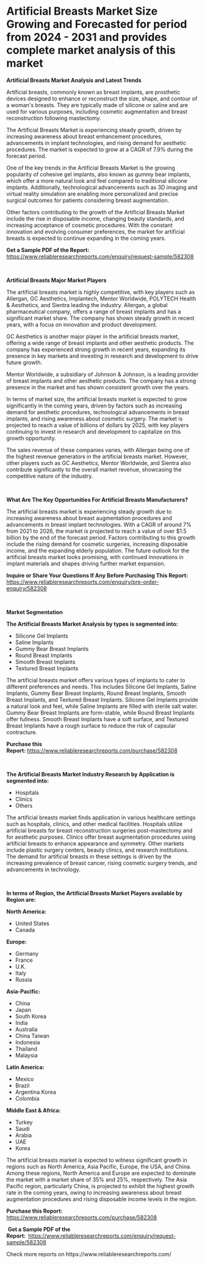 <p><h1>Artificial Breasts Market Size Growing and Forecasted for period from 2024 - 2031 and provides complete market analysis of this market</h1></p><p><strong>Artificial Breasts Market Analysis and Latest Trends</strong></p>
<p><p>Artificial breasts, commonly known as breast implants, are prosthetic devices designed to enhance or reconstruct the size, shape, and contour of a woman's breasts. They are typically made of silicone or saline and are used for various purposes, including cosmetic augmentation and breast reconstruction following mastectomy.</p><p>The Artificial Breasts Market is experiencing steady growth, driven by increasing awareness about breast enhancement procedures, advancements in implant technologies, and rising demand for aesthetic procedures. The market is expected to grow at a CAGR of 7.9% during the forecast period.</p><p>One of the key trends in the Artificial Breasts Market is the growing popularity of cohesive gel implants, also known as gummy bear implants, which offer a more natural look and feel compared to traditional silicone implants. Additionally, technological advancements such as 3D imaging and virtual reality simulation are enabling more personalized and precise surgical outcomes for patients considering breast augmentation.</p><p>Other factors contributing to the growth of the Artificial Breasts Market include the rise in disposable income, changing beauty standards, and increasing acceptance of cosmetic procedures. With the constant innovation and evolving consumer preferences, the market for artificial breasts is expected to continue expanding in the coming years.</p></p>
<p><strong>Get a Sample PDF of the Report:&nbsp;</strong> <a href="https://www.reliableresearchreports.com/enquiry/request-sample/582308">https://www.reliableresearchreports.com/enquiry/request-sample/582308</a></p>
<p>&nbsp;</p>
<p><strong>Artificial Breasts Major Market Players</strong></p>
<p><p>The artificial breasts market is highly competitive, with key players such as Allergan, GC Aesthetics, Implantech, Mentor Worldwide, POLYTECH Health & Aesthetics, and Sientra leading the industry. Allergan, a global pharmaceutical company, offers a range of breast implants and has a significant market share. The company has shown steady growth in recent years, with a focus on innovation and product development.</p><p>GC Aesthetics is another major player in the artificial breasts market, offering a wide range of breast implants and other aesthetic products. The company has experienced strong growth in recent years, expanding its presence in key markets and investing in research and development to drive future growth.</p><p>Mentor Worldwide, a subsidiary of Johnson & Johnson, is a leading provider of breast implants and other aesthetic products. The company has a strong presence in the market and has shown consistent growth over the years.</p><p>In terms of market size, the artificial breasts market is expected to grow significantly in the coming years, driven by factors such as increasing demand for aesthetic procedures, technological advancements in breast implants, and rising awareness about cosmetic surgery. The market is projected to reach a value of billions of dollars by 2025, with key players continuing to invest in research and development to capitalize on this growth opportunity.</p><p>The sales revenue of these companies varies, with Allergan being one of the highest revenue generators in the artificial breasts market. However, other players such as GC Aesthetics, Mentor Worldwide, and Sientra also contribute significantly to the overall market revenue, showcasing the competitive nature of the industry.</p></p>
<p>&nbsp;</p>
<p><strong>What Are The Key Opportunities For Artificial Breasts Manufacturers?</strong></p>
<p><p>The artificial breasts market is experiencing steady growth due to increasing awareness about breast augmentation procedures and advancements in breast implant technologies. With a CAGR of around 7% from 2021 to 2026, the market is projected to reach a value of over $1.5 billion by the end of the forecast period. Factors contributing to this growth include the rising demand for cosmetic surgeries, increasing disposable income, and the expanding elderly population. The future outlook for the artificial breasts market looks promising, with continued innovations in implant materials and shapes driving further market expansion.</p></p>
<p><strong>Inquire or Share Your Questions If Any Before Purchasing This Report:</strong> <a href="https://www.reliableresearchreports.com/enquiry/pre-order-enquiry/582308">https://www.reliableresearchreports.com/enquiry/pre-order-enquiry/582308</a></p>
<p>&nbsp;</p>
<p><strong>Market Segmentation</strong></p>
<p><strong>The Artificial Breasts Market Analysis by types is segmented into:</strong></p>
<p><ul><li>Silicone Gel Implants</li><li>Saline Implants</li><li>Gummy Bear Breast Implants</li><li>Round Breast Implants</li><li>Smooth Breast Implants</li><li>Textured Breast Implants</li></ul></p>
<p><p>The artificial breasts market offers various types of implants to cater to different preferences and needs. This includes Silicone Gel Implants, Saline Implants, Gummy Bear Breast Implants, Round Breast Implants, Smooth Breast Implants, and Textured Breast Implants. Silicone Gel Implants provide a natural look and feel, while Saline Implants are filled with sterile salt water. Gummy Bear Breast Implants are form-stable, while Round Breast Implants offer fullness. Smooth Breast Implants have a soft surface, and Textured Breast Implants have a rough surface to reduce the risk of capsular contracture.</p></p>
<p><strong>Purchase this Report:&nbsp;</strong><a href="https://www.reliableresearchreports.com/purchase/582308">https://www.reliableresearchreports.com/purchase/582308</a></p>
<p>&nbsp;</p>
<p><strong>The Artificial Breasts Market Industry Research by Application is segmented into:</strong></p>
<p><ul><li>Hospitals</li><li>Clinics</li><li>Others</li></ul></p>
<p><p>The artificial breasts market finds application in various healthcare settings such as hospitals, clinics, and other medical facilities. Hospitals utilize artificial breasts for breast reconstruction surgeries post-mastectomy and for aesthetic purposes. Clinics offer breast augmentation procedures using artificial breasts to enhance appearance and symmetry. Other markets include plastic surgery centers, beauty clinics, and research institutions. The demand for artificial breasts in these settings is driven by the increasing prevalence of breast cancer, rising cosmetic surgery trends, and advancements in technology.</p></p>
<p>&nbsp;</p>
<p><strong>In terms of Region, the Artificial Breasts Market Players available by Region are:</strong></p>
<p>
    <p> <strong> North America: </strong>
        <ul>
            <li>United States</li>
            <li>Canada</li>
        </ul>
        </p> 
    <p> <strong> Europe: </strong>
        <ul>
            <li>Germany</li>
            <li>France</li>
            <li>U.K.</li>
            <li>Italy</li>
            <li>Russia</li>
        </ul>
        </p> 
    <p> <strong> Asia-Pacific: </strong>
        <ul>
            <li>China</li>
            <li>Japan</li>
            <li>South Korea</li>
            <li>India</li>
            <li>Australia</li>
            <li>China Taiwan</li>
            <li>Indonesia</li>
            <li>Thailand</li>
            <li>Malaysia</li>
        </ul>
        </p> 
    <p> <strong> Latin America: </strong>
        <ul>
            <li>Mexico</li>
            <li>Brazil</li>
            <li>Argentina Korea</li>
            <li>Colombia</li>
        </ul>
        </p> 
    <p> <strong> Middle East & Africa: </strong>
        <ul>
            <li>Turkey</li>
            <li>Saudi</li>
            <li>Arabia</li>
            <li>UAE</li>
            <li>Korea</li>
        </ul>
    </p>
    </p>
<p><p>The artificial breasts market is expected to witness significant growth in regions such as North America, Asia Pacific, Europe, the USA, and China. Among these regions, North America and Europe are expected to dominate the market with a market share of 35% and 25%, respectively. The Asia Pacific region, particularly China, is projected to exhibit the highest growth rate in the coming years, owing to increasing awareness about breast augmentation procedures and rising disposable income levels in the region.</p></p>
<p><strong>Purchase this Report: </strong><a href="https://www.reliableresearchreports.com/purchase/582308">https://www.reliableresearchreports.com/purchase/582308</a></p>
<p>&nbsp;<strong>Get a Sample PDF of the Report:&nbsp;&nbsp;</strong><a href="https://www.reliableresearchreports.com/enquiry/request-sample/582308">https://www.reliableresearchreports.com/enquiry/request-sample/582308</a></p>
<p><strong></strong></p>
<p>Check more reports on https://www.reliableresearchreports.com/</p>